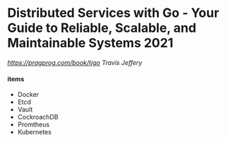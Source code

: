# Distributed Services with Go - Your Guide to Reliable, Scalable, and Maintainable Systems 2021

*https://pragprog.com/book/tjgo*
*Travis Jeffery*

#### items
- Docker
- Etcd
- Vault
- CockroachDB
- Promtheus
- Kubernetes
